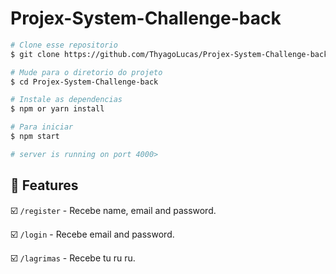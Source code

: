 # Projex-System-Challenge-back


```bash
# Clone esse repositorio
$ git clone https://github.com/ThyagoLucas/Projex-System-Challenge-back.git

# Mude para o diretorio do projeto
$ cd Projex-System-Challenge-back

# Instale as dependencias
$ npm or yarn install

# Para iniciar
$ npm start

# server is running on port 4000>
```


## :hammer: Features

:ballot_box_with_check: `/register` - Recebe name, email and password.

:ballot_box_with_check: `/login` - Recebe email and password.

:ballot_box_with_check: `/lagrimas` - Recebe tu ru ru.
 